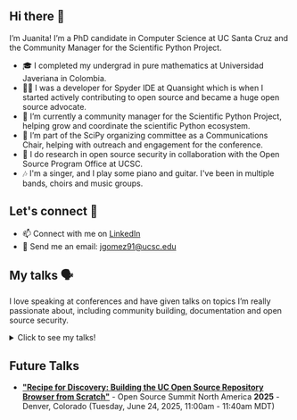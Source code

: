 ## Hi there 👋

I’m Juanita! I’m a PhD candidate in Computer Science at UC Santa Cruz and the Community Manager for the Scientific Python Project.

- 🎓 I completed my undergrad in pure mathematics at Universidad Javeriana in Colombia.
- 👩‍💻 I was a developer for Spyder IDE at Quansight which is when I started actively contributing to open source and became a huge open source advocate.
- 🌱 I’m currently a community manager for the Scientific Python Project, helping grow and coordinate the scientific Python ecosystem.
- 📢 I’m part of the SciPy organizing committee as a Communications Chair, helping with outreach and engagement for the conference.
- 🔐 I do research in open source security in collaboration with the Open Source Program Office at UCSC.
- 🎶 I'm a singer, and I play some piano and guitar. I've been in multiple bands, choirs and music groups.

## Let's connect 🤝

- 📫 Connect with me on [LinkedIn](https://www.linkedin.com/in/juanitagomezr/)
- 📧 Send me an email: jgomez91@ucsc.edu

## My talks 🗣️

I love speaking at conferences and have given talks on topics I’m really passionate about, including community building, documentation and open source security.

<details>
  <summary> Click to see my talks!</summary>
  
 - **["Understanding the XZ Security Breach and Open Source Security"](https://www.youtube.com/watch?v=ahcC_P4pu9U)** - Panel at Berkeley Institute for Data Science, **2024**

- **["Scientific Python - From Github to TikTok"](https://youtu.be/vx6HWNbyWCM?si=B7zcpdRhG08hQrPp)** - LLM Avalanche, Open Source Summit Europe, **2023**

- **["Scientific Python - from `__init__` to `__call__`](https://youtu.be/sJxoBu5Cl3g?si=guzjuj_DWmpEmVIV)** - SciPy Conference 2023, **2023**

- **["Building a Stronger Open Source Python Data Community: Trends, Gaps, and Collaborative Contributions"](https://youtu.be/SFk-neJzW6A?si=AO8gEACdn_Q9NIve)** - Panel at PyData Seattle, **2023**

- **["Increasing Research Impact Through Open Source and Open Data"](https://youtu.be/ltuh968AJH8?si=6MNtiYJX2JY_isnZ)** - OSSci Meetup, **2023**

- **["Scientific Python - From Github to TikTok"](https://youtu.be/jYGxHV7INs4?si=QtoAaTDLr4p_94IP)** - SciPy Conference 2022, **2022**

- **["Scientific Python - From Github to TikTok"](https://youtu.be/w1xRV3UJ_Aw?si=2BpY5w-V5MC_2Mp8)** - PyCon Colombia 2022, **2022**

- **["Spyder says: ‘Let’s get Millennial’"](https://youtu.be/LyJVnzGQqZU?si=gXSyZdf1O2sDVCto)** - PyCon US - Maintainers Summit 2021, **2021**

- **["Accelerating your research workflow with Spyder"](https://youtu.be/TER03vEchxA?si=dwKw0lNDm83gAWlU)** - Workshop at Women in Bioinformatics & Data Science LA, **2020**

- **["Mejora tu flujo de trabajo en investigación científica con Spyder"](https://www.youtube.com/live/5139R4FCV2Y?si=EWRa1GKoo9JNfTmO)** - Workshop at Python Medellin Meetup, **2020**

</details>




## Future Talks

- **["Recipe for Discovery: Building the UC Open Source Repository Browser from Scratch"](https://ossna2025.sched.com/event/1zfjH/recipe-for-discovery-building-the-uc-open-source-repository-browser-from-scratch-juanita-gomez-university-of-california-santa-cruz?iframe=yes&w=100%&sidebar=yes&bg=no)** - Open Source Summit North America **2025** - Denver, Colorado (Tuesday, June 24, 2025, 11:00am - 11:40am MDT)
  
<!--
**juanis2112/juanis2112** is a ✨ _special_ ✨ repository because its `README.md` (this file) appears on your GitHub profile.

Here are some ideas to get you started:

- 🔭 I’m currently working on ...
- 🌱 I’m currently learning ...
- 👯 I’m looking to collaborate on ...
- 🤔 I’m looking for help with ...
- 💬 Ask me about ...
- 📫 How to reach me: ...
- 😄 Pronouns: ...
- ⚡ Fun fact: ...
-->
